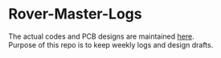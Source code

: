 # Rover-Master-Logs
The actual codes and PCB designs are maintained [here](https://github.com/Rover-Master).   
Purpose of this repo is to keep weekly logs and design drafts.
